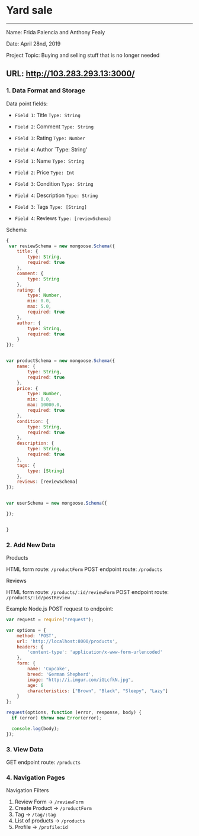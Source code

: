 # Yard sale

---

Name: Frida Palencia and Anthony Fealy

Date: April 28nd, 2019

Project Topic: Buying and selling stuff that is no longer needed

URL: http://103.283.293.13:3000/
 ---

### 1. Data Format and Storage

Data point fields:
- `Field 1`: Title               `Type: String`
- `Field 2`: Comment              `Type: String`
- `Field 3`: Rating            `Type: Number`
- `Field 4`: Author              `Type: String'

- `Field 1`: Name               `Type: String`
- `Field 2`: Price              `Type: Int`
- `Field 3`: Condition          `Type: String`
- `Field 4`: Description             `Type: String`
- `Field 3`: Tags         `Type: [String]`
- `Field 4`: Reviews              `Type: [reviewSchema]`


Schema: 
```javascript
{
 var reviewSchema = new mongoose.Schema({
    title: {
        type: String,
        required: true
    },
    comment: {
        type: String
    },
    rating: {
        type: Number,
        min: 0.0,
        max: 5.0,
        required: true
    },
    author: {
        type: String,
        required: true
    }
});


var productSchema = new mongoose.Schema({
    name: {
        type: String,
        required: true
    },
    price: {
        type: Number,
        min: 0.0,
        max: 10000.0,
        required: true
    },
    condition: {
        type: String,
        required: true
    },
    description: {
        type: String,
        required: true
    },
    tags: {
        type: [String]
    },
    reviews: [reviewSchema]
});


var userSchema = new mongoose.Schema({

});


}
```

### 2. Add New Data

Products

HTML form route: `/productForm`
POST endpoint route: `/products`

Reviews

HTML form route: `/products/:id/reviewForm`
POST endpoint route: `/products/:id/postReview`


Example Node.js POST request to endpoint: 
```javascript
var request = require("request");

var options = { 
    method: 'POST',
    url: 'http://localhost:8000/products',
    headers: { 
        'content-type': 'application/x-www-form-urlencoded' 
    },
    form: { 
        name: 'Cupcake', 
        breed: 'German Shepherd',
        image: "http://i.imgur.com/iGLcfkN.jpg",
        age: 6
        characteristics: ["Brown", "Black", "Sleepy", "Lazy"]
    } 
};

request(options, function (error, response, body) {
  if (error) throw new Error(error);

  console.log(body);
});
```

### 3. View Data

GET endpoint route: `/products`


### 4. Navigation Pages

Navigation Filters
1. Review Form -> `/reviewForm`
2. Create Product -> `/productForm`
3. Tag -> `/tag/:tag`
4. List of products -> `/products`
5. Profile -> `/profile:id`